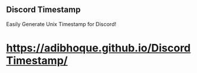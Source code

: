 ## Discord Timestamp
Easily Generate Unix Timestamp for Discord!
# https://adibhoque.github.io/DiscordTimestamp/
